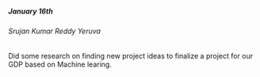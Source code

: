 ##### January 16th
###### Srujan Kumar Reddy Yeruva
Did some research on finding new project ideas to finalize a project for our GDP based on Machine learing.
